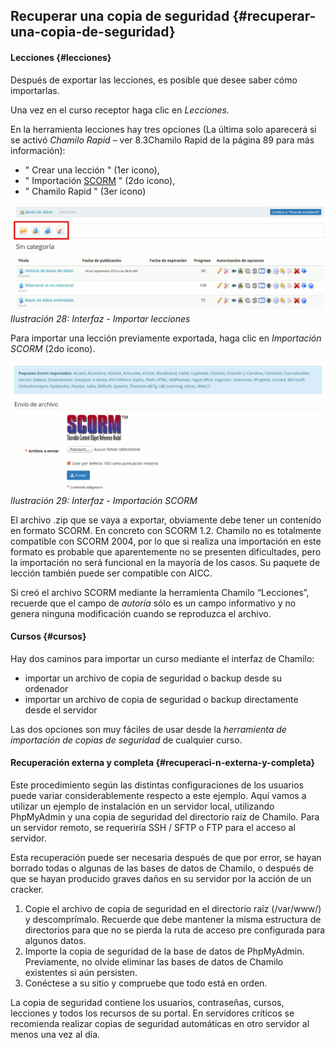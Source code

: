 ## Recuperar una copia de seguridad {#recuperar-una-copia-de-seguridad}

#### Lecciones {#lecciones}

Después de exportar las lecciones, es posible que desee saber cómo importarlas.

Una vez en el curso receptor haga clic en _Lecciones._

En la herramienta lecciones hay tres opciones (La última solo aparecerá si se activó _Chamilo Rapid_ – ver 8.3Chamilo Rapid de la página 89 para más información):

- &quot; Crear una lección &quot; (1er icono),
- &quot; Importación [SCORM](http://fr.wikipedia.org/wiki/Sharable_Content_Object_Reference_Model) &quot; (2do icono),
- &quot; Chamilo Rapid &quot; (3er icono)

![](../assets/images135.png)*Ilustración 28: Interfaz - Importar lecciones*

Para importar una lección previamente exportada, haga clic en _Importación SCORM_ (2do icono).

![](../assets/images136.png)*Ilustración 29: Interfaz - Importación SCORM*

El archivo .zip que se vaya a exportar, obviamente debe tener un contenido en formato SCORM. En concreto con SCORM 1.2\. Chamilo no es totalmente compatible con SCORM 2004, por lo que si realiza una importación en este formato es probable que aparentemente no se presenten dificultades, pero la importación no será funcional en la mayoría de los casos. Su paquete de lección también puede ser compatible con AICC.

Si creó el archivo SCORM mediante la herramienta Chamilo “Lecciones”, recuerde que el campo de _autoría_ sólo es un campo informativo y no genera ninguna modificación cuando se reproduzca el archivo.

#### Cursos {#cursos}

Hay dos caminos para importar un curso mediante el interfaz de Chamilo:

- importar un archivo de copia de seguridad o backup desde su ordenador
- importar un archivo de copia de seguridad o backup directamente desde el servidor

Las dos opciones son muy fáciles de usar desde la _herramienta de importación_ _de copias de seguridad_ de cualquier curso.

#### Recuperación externa y completa {#recuperaci-n-externa-y-completa}

Este procedimiento según las distintas configuraciones de los usuarios puede variar considerablemente respecto a este ejemplo. Aquí vamos a utilizar un ejemplo de instalación en un servidor local, utilizando PhpMyAdmin y una copia de seguridad del directorio raíz de Chamilo. Para un servidor remoto, se requeriría SSH / SFTP o FTP para el acceso al servidor.

Esta recuperación puede ser necesaria después de que por error, se hayan borrado todas o algunas de las bases de datos de Chamilo, o después de que se hayan producido graves daños en su servidor por la acción de un cracker.

1. Copie el archivo de copia de seguridad en el directorio raíz (/var/www/) y descomprímalo. Recuerde que debe mantener la misma estructura de directorios para que no se pierda la ruta de acceso pre configurada para algunos datos.
2. Importe la copia de seguridad de la base de datos de PhpMyAdmin. Previamente, no olvide eliminar las bases de datos de Chamilo existentes si aún persisten.
3. Conéctese a su sitio y compruebe que todo está en orden.

La copia de seguridad contiene los usuarios, contraseñas, cursos, lecciones y todos los recursos de su portal. En servidores críticos se recomienda realizar copias de seguridad automáticas en otro servidor al menos una vez al día.